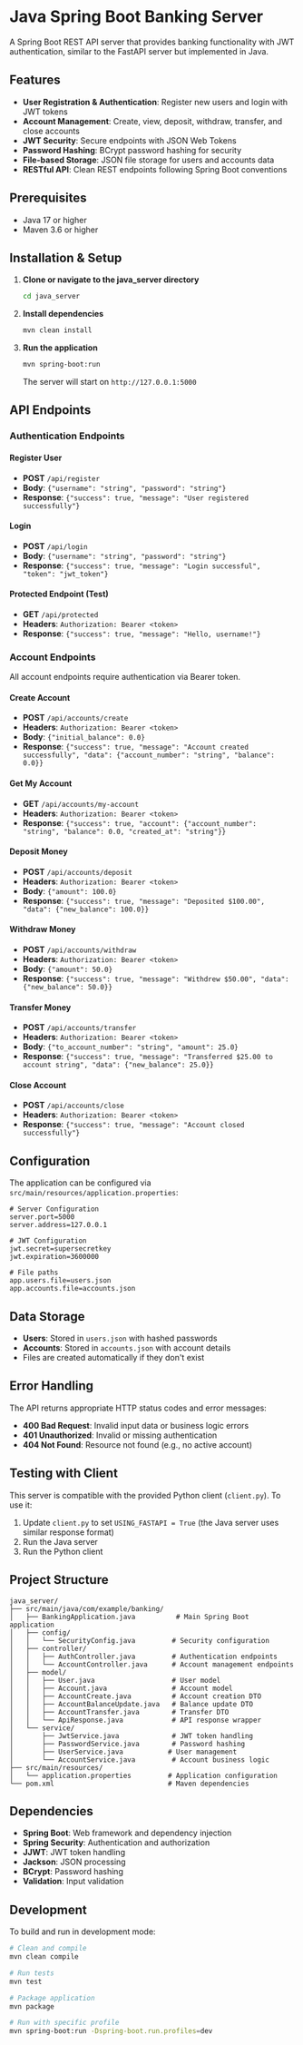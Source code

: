 # Java Spring Boot Banking Server

A Spring Boot REST API server that provides banking functionality with JWT authentication, similar to the FastAPI server but implemented in Java.

## Features

- **User Registration & Authentication**: Register new users and login with JWT tokens
- **Account Management**: Create, view, deposit, withdraw, transfer, and close accounts
- **JWT Security**: Secure endpoints with JSON Web Tokens
- **Password Hashing**: BCrypt password hashing for security
- **File-based Storage**: JSON file storage for users and accounts data
- **RESTful API**: Clean REST endpoints following Spring Boot conventions

## Prerequisites

- Java 17 or higher
- Maven 3.6 or higher

## Installation & Setup

1. **Clone or navigate to the java_server directory**
   ```bash
   cd java_server
   ```

2. **Install dependencies**
   ```bash
   mvn clean install
   ```

3. **Run the application**
   ```bash
   mvn spring-boot:run
   ```

   The server will start on `http://127.0.0.1:5000`

## API Endpoints

### Authentication Endpoints

#### Register User
- **POST** `/api/register`
- **Body**: `{"username": "string", "password": "string"}`
- **Response**: `{"success": true, "message": "User registered successfully"}`

#### Login
- **POST** `/api/login`
- **Body**: `{"username": "string", "password": "string"}`
- **Response**: `{"success": true, "message": "Login successful", "token": "jwt_token"}`

#### Protected Endpoint (Test)
- **GET** `/api/protected`
- **Headers**: `Authorization: Bearer <token>`
- **Response**: `{"success": true, "message": "Hello, username!"}`

### Account Endpoints

All account endpoints require authentication via Bearer token.

#### Create Account
- **POST** `/api/accounts/create`
- **Headers**: `Authorization: Bearer <token>`
- **Body**: `{"initial_balance": 0.0}`
- **Response**: `{"success": true, "message": "Account created successfully", "data": {"account_number": "string", "balance": 0.0}}`

#### Get My Account
- **GET** `/api/accounts/my-account`
- **Headers**: `Authorization: Bearer <token>`
- **Response**: `{"success": true, "account": {"account_number": "string", "balance": 0.0, "created_at": "string"}}`

#### Deposit Money
- **POST** `/api/accounts/deposit`
- **Headers**: `Authorization: Bearer <token>`
- **Body**: `{"amount": 100.0}`
- **Response**: `{"success": true, "message": "Deposited $100.00", "data": {"new_balance": 100.0}}`

#### Withdraw Money
- **POST** `/api/accounts/withdraw`
- **Headers**: `Authorization: Bearer <token>`
- **Body**: `{"amount": 50.0}`
- **Response**: `{"success": true, "message": "Withdrew $50.00", "data": {"new_balance": 50.0}}`

#### Transfer Money
- **POST** `/api/accounts/transfer`
- **Headers**: `Authorization: Bearer <token>`
- **Body**: `{"to_account_number": "string", "amount": 25.0}`
- **Response**: `{"success": true, "message": "Transferred $25.00 to account string", "data": {"new_balance": 25.0}}`

#### Close Account
- **POST** `/api/accounts/close`
- **Headers**: `Authorization: Bearer <token>`
- **Response**: `{"success": true, "message": "Account closed successfully"}`

## Configuration

The application can be configured via `src/main/resources/application.properties`:

```properties
# Server Configuration
server.port=5000
server.address=127.0.0.1

# JWT Configuration
jwt.secret=supersecretkey
jwt.expiration=3600000

# File paths
app.users.file=users.json
app.accounts.file=accounts.json
```

## Data Storage

- **Users**: Stored in `users.json` with hashed passwords
- **Accounts**: Stored in `accounts.json` with account details
- Files are created automatically if they don't exist

## Error Handling

The API returns appropriate HTTP status codes and error messages:

- **400 Bad Request**: Invalid input data or business logic errors
- **401 Unauthorized**: Invalid or missing authentication
- **404 Not Found**: Resource not found (e.g., no active account)

## Testing with Client

This server is compatible with the provided Python client (`client.py`). To use it:

1. Update `client.py` to set `USING_FASTAPI = True` (the Java server uses similar response format)
2. Run the Java server
3. Run the Python client

## Project Structure

```
java_server/
├── src/main/java/com/example/banking/
│   ├── BankingApplication.java          # Main Spring Boot application
│   ├── config/
│   │   └── SecurityConfig.java         # Security configuration
│   ├── controller/
│   │   ├── AuthController.java         # Authentication endpoints
│   │   └── AccountController.java      # Account management endpoints
│   ├── model/
│   │   ├── User.java                   # User model
│   │   ├── Account.java                # Account model
│   │   ├── AccountCreate.java          # Account creation DTO
│   │   ├── AccountBalanceUpdate.java   # Balance update DTO
│   │   ├── AccountTransfer.java        # Transfer DTO
│   │   └── ApiResponse.java            # API response wrapper
│   └── service/
│       ├── JwtService.java             # JWT token handling
│       ├── PasswordService.java        # Password hashing
│       ├── UserService.java           # User management
│       └── AccountService.java         # Account business logic
├── src/main/resources/
│   └── application.properties         # Application configuration
└── pom.xml                            # Maven dependencies
```

## Dependencies

- **Spring Boot**: Web framework and dependency injection
- **Spring Security**: Authentication and authorization
- **JJWT**: JWT token handling
- **Jackson**: JSON processing
- **BCrypt**: Password hashing
- **Validation**: Input validation

## Development

To build and run in development mode:

```bash
# Clean and compile
mvn clean compile

# Run tests
mvn test

# Package application
mvn package

# Run with specific profile
mvn spring-boot:run -Dspring-boot.run.profiles=dev
```
